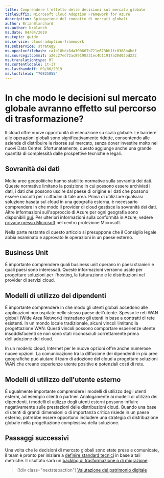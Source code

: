 ```yaml
---
title: Comprendere l'effetto delle decisioni sul mercato globale
titleSuffix: Microsoft Cloud Adoption Framework for Azure
description: Spiegazione del concetto di mercati globali
author: BrianBlanchard
ms.author: brblanch
ms.date: 04/04/2019
ms.topic: guide
ms.service: cloud-adoption-framework
ms.subservice: strategy
ms.openlocfilehash: ca1e18bdc8da300667b721e673bb1fc0388b4bdf
ms.sourcegitcommit: a26c27ed72ac89198231ec4b11917a20d03bd222
ms.translationtype: MT
ms.contentlocale: it-IT
ms.lasthandoff: 09/06/2019
ms.locfileid: "70825055"
---
```

<!-- markdownlint-disable MD026 -->

# <a name="how-will-global-market-decisions-affect-the-transformation-journey"></a>In che modo le decisioni sul mercato globale avranno effetto sul percorso di trasformazione?

Il cloud offre nuove opportunità di esecuzione su scala globale. Le barriere alle operazioni globali sono significativamente ridotte, consentendo alle aziende di distribuire le risorse sul mercato, senza dover investire molto nei nuovi Data Center. Sfortunatamente, questo aggiunge anche una grande quantità di complessità dalle prospettive tecniche e legali.

## <a name="data-sovereignty"></a>Sovranità dei dati

Molte aree geopolitiche hanno stabilito normative sulla sovranità dei dati. Queste normative limitano la posizione in cui possono essere archiviati i dati, i dati che possono uscire dal paese di origine e i dati che possono essere raccolti per i cittadini di tale area. Prima di utilizzare qualsiasi soluzione basata sul cloud in una geografia esterna, è necessario comprendere in che modo il provider di cloud gestisce la sovranità dei dati. Altre informazioni sull'approccio di Azure per ogni geografia sono disponibili [qui](https://azure.microsoft.com/global-infrastructure/geographies). Per ulteriori informazioni sulla conformità in Azure, vedere [privacy presso Microsoft](https://www.microsoft.com/trustcenter/privacy) nel centro protezione Microsoft.

Nella parte restante di questo articolo si presuppone che il Consiglio legale abbia esaminato e approvato le operazioni in un paese esterno.

## <a name="business-units"></a>Business Unit

È importante comprendere quali business unit operano in paesi stranieri e quali paesi sono interessati. Queste informazioni verranno usate per progettare soluzioni per l'hosting, la fatturazione e le distribuzioni nel provider di servizi cloud.

## <a name="employee-usage-patterns"></a>Modelli di utilizzo dei dipendenti

È importante comprendere in che modo gli utenti globali accedono alle applicazioni non ospitate nello stesso paese dell'utente. Spesso le reti WAN globali (Wide Area Network) instradano gli utenti in base a contratti di rete esistenti. In un mondo locale tradizionale, alcuni vincoli limitano la progettazione WAN. Questi vincoli possono comportare esperienze utente insoddisfacenti se non sono stati riconosciuti correttamente prima dell'adozione del cloud.

In un modello cloud, Internet per le nuove opzioni offre anche numerose nuove opzioni. La comunicazione tra la diffusione dei dipendenti in più aree geografiche può aiutare il team di adozione del cloud a progettare soluzioni WAN che creano esperienze utente positive **e** potenziali costi di rete.

## <a name="external-user-usage-patterns"></a>Modelli di utilizzo dell'utente esterno

È ugualmente importante comprendere i modelli di utilizzo degli utenti esterni, ad esempio clienti o partner. Analogamente ai modelli di utilizzo dei dipendenti, i modelli di utilizzo degli utenti esterni possono influire negativamente sulle prestazioni delle distribuzioni cloud. Quando una base di utenti di grandi dimensioni o di importanza critica risiede in un paese esterno, potrebbe essere opportuno includere una strategia di distribuzione globale nella progettazione complessiva della soluzione.

## <a name="next-steps"></a>Passaggi successivi

Una volta che le decisioni di mercato globali sono state prese e comunicate, il team è pronto per iniziare a [definire standard tecnici](../digital-estate/index.md) in base a tali metriche.
Il risultato sarà un [backlog di trasformazione o di migrazione](..//migrate/migration-considerations/prerequisites/technical-complexity.md).

> [!div class="nextstepaction"]
> [Valutazione del patrimonio digitale](../digital-estate/index.md)
